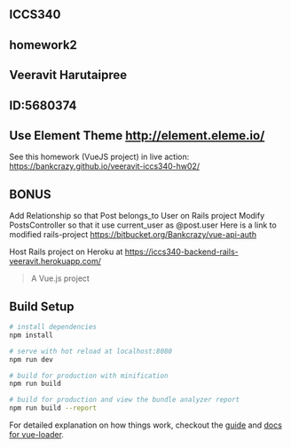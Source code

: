## ICCS340
## homework2
## Veeravit Harutaipree
## ID:5680374
## Use Element Theme http://element.eleme.io/

See this homework (VueJS project) in live action:
https://bankcrazy.github.io/veeravit-iccs340-hw02/

## BONUS 
Add Relationship so that Post belongs_to User on Rails project
Modify PostsController so that it use current_user as @post.user
Here is a link to modified rails-project
https://bitbucket.org/Bankcrazy/vue-api-auth

Host Rails project on Heroku at
https://iccs340-backend-rails-veeravit.herokuapp.com/


> A Vue.js project

## Build Setup

``` bash
# install dependencies
npm install

# serve with hot reload at localhost:8080
npm run dev

# build for production with minification
npm run build

# build for production and view the bundle analyzer report
npm run build --report
```

For detailed explanation on how things work, checkout the [guide](http://vuejs-templates.github.io/webpack/) and [docs for vue-loader](http://vuejs.github.io/vue-loader).
